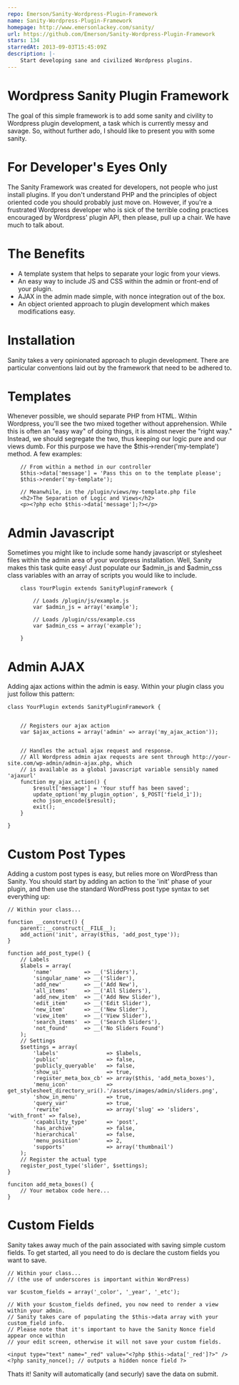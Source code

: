 ```yaml
---
repo: Emerson/Sanity-Wordpress-Plugin-Framework
name: Sanity-Wordpress-Plugin-Framework
homepage: http://www.emersonlackey.com/sanity/
url: https://github.com/Emerson/Sanity-Wordpress-Plugin-Framework
stars: 134
starredAt: 2013-09-03T15:45:09Z
description: |-
    Start developing sane and civilized Wordpress plugins.
---
```


Wordpress Sanity Plugin Framework
=================================
The goal of this simple framework is to add some sanity and civility to Wordpress plugin development, a task which is currently messy and savage. So, without further ado, I should like to present you with some sanity.


For Developer's Eyes Only
=========================
The Sanity Framework was created for developers, not people who just install plugins. If you don't understand PHP and the principles of object oriented code you should probably just move on. However, if you're a frustrated Wordpress developer who is sick of the terrible coding practices encouraged by Wordpress' plugin API, then please, pull up a chair. We have much to talk about.


The Benefits
============
* A template system that helps to separate your logic from your views.
* An easy way to include JS and CSS within the admin or front-end of your plugin.
* AJAX in the admin made simple, with nonce integration out of the box.
* An object oriented approach to plugin development which makes modifications easy.


Installation
============
Sanity takes a very opinionated approach to plugin development. There are particular conventions laid out by the framework that need to be adhered to.


Templates
=========
Whenever possible, we should separate PHP from HTML. Within Wordpress, you'll see the two mixed together without apprehension. While this is often an "easy way" of doing things, it is almost never the "right way." Instead, we should segregate the two, thus keeping our logic pure and our views dumb. For this purpose we have the $this->render('my-template') method. A few examples:

		// From within a method in our controller
		$this->data['message'] = 'Pass this on to the template please';
		$this->render('my-template');
		
		// Meanwhile, in the /plugin/views/my-template.php file
		<h2>The Separation of Logic and Views</h2>
		<p><?php echo $this->data['message'];?></p>
		

Admin Javascript
================
Sometimes you might like to include some handy javascript or stylesheet files within the admin area of your wordpress installation. Well, Sanity makes this task quite easy! Just populate our $admin_js and $admin_css class variables with an array of scripts you would like to include.

        class YourPlugin extends SanityPluginFramework {
            
            // Loads /plugin/js/example.js
            var $admin_js = array('example');
            
            // Loads /plugin/css/example.css
            var $admin_css = array('example');
        
        }


Admin AJAX
==========
Adding ajax actions within the admin is easy. Within your plugin class you just follow this pattern:

    class YourPlugin extends SanityPluginFramework {


        // Registers our ajax action
        var $ajax_actions = array('admin' => array('my_ajax_action'));


        // Handles the actual ajax request and response.
        // All Wordpress admin ajax requests are sent through http://your-site.com/wp-admin/admin-ajax.php, which
        // is available as a global javascript variable sensibly named 'ajaxurl'
        function my_ajax_action() {
            $result['message'] = 'Your stuff has been saved';
            update_option('my_plugin_option', $_POST['field_1']);
            echo json_encode($result);
            exit();
        }

    }

Custom Post Types
=================
Adding a custom post types is easy, but relies more on WordPress than Sanity. You should start by adding an action to the 'init' phase of your plugin, and then use the standard WordPress post type syntax to set everything up:


    // Within your class...

    function __construct() {
        parent::__construct(__FILE__);
        add_action('init', array($this, 'add_post_type'));
    }

    function add_post_type() {
        // Labels
        $labels = array(
            'name'          => __('Sliders'),
            'singular_name' => __('Slider'),
            'add_new'       => __('Add New'),
            'all_items'     => __('All Sliders'),
            'add_new_item'  => __('Add New Slider'),
            'edit_item'     => __('Edit Slider'),
            'new_item'      => __('New Slider'),
            'view_item'     => __('View Slider'),
            'search_items'  => __('Search Sliders'),
            'not_found'     => __('No Sliders Found')
        );
        // Settings
        $settings = array(
            'labels'               => $labels,
            'public'               => false,
            'publicly_queryable'   => false,
            'show_ui'              => true,
            'register_meta_box_cb' => array($this, 'add_meta_boxes'),
            'menu_icon'            => get_stylesheet_directory_uri().'/assets/images/admin/sliders.png',
            'show_in_menu'         => true, 
            'query_var'            => true,
            'rewrite'              => array('slug' => 'sliders', 'with_front' => false),
            'capability_type'      => 'post',
            'has_archive'          => false, 
            'hierarchical'         => false,
            'menu_position'        => 2,
            'supports'             => array('thumbnail')
        ); 
        // Register the actual type
        register_post_type('slider', $settings);
    }

    funciton add_meta_boxes() {
        // Your metabox code here...
    }


Custom Fields
=============
Sanity takes away much of the pain associated with saving simple custom fields. To get started, all you need to do is declare the custom fields you want to save.

    // Within your class...
    // (the use of underscores is important within WordPress)

    var $custom_fields = array('_color', '_year', '_etc');

    // With your $custom_fields defined, you now need to render a view within your admin.
    // Sanity takes care of populating the $this->data array with your custom_field info.
    // Please note that it's important to have the Sanity Nonce field appear once within
    // your edit screen, otherwise it will not save your custom fields.
    
    <input type="text" name="_red" value="<?php $this->data['_red']?>" />
    <?php sanity_nonce(); // outputs a hidden nonce field ?>

Thats it! Sanity will automatically (and securly) save the data on submit.
